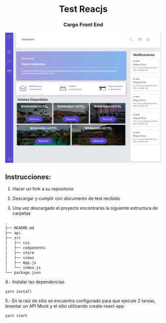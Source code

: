 <p>
    <h1 align="center"> Test Reacjs </h1>
    <h3 align="center">Cargo Front End</h3>
     <p align="center">
        <img src="layout.png">
    </p>
</p>



<h2>Instrucciones:</h2>

1. Hacer un fork a su repositorio

2. Descargar y cumplir con documento de test recibido

3. Una vez descargado el proyecto encontrarás la siguiente estructura de carpetas

```
.
├── README.md
├── api
├── src
│   ├── ccs
│   ├── components
│   ├── store
│   ├── views
│   ├── App.js
│   └── index.js
└── package.json

```

4.- Instalar las dependencias

```
yarn install

```

5.- En la raíz de sitio se encuentra configurado para que ejecute 2 tareas, levantar un API Mock y el sitio utilizando create-react-app

```
yarn start
```
